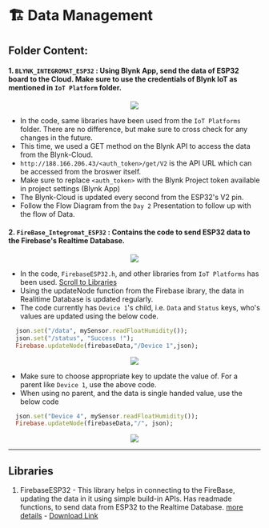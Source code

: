 # 🏗 Data Management
## Folder Content:

####  1. `BLYNK_INTEGROMAT_ESP32` : Using Blynk App, send the data of ESP32 board to the Cloud. Make sure to use the credentials of Blynk IoT as mentioned in `IoT Platform` folder. 

<p align="center">
  <img src="https://user-images.githubusercontent.com/52236719/138923252-b2f14649-11bc-4461-8e12-940663b9b13a.png">

  <br>
</p>

- In the code, same libraries have been used from the `IoT Platforms` folder. There are no difference, but make sure to cross check for any changes in the future.
- This time, we used a GET method on the Blynk API to access the data from the Blynk-Cloud.
- `http://188.166.206.43/<auth_token>/get/V2` is the API URL which can be accessed from the broswer itself. 
- Make sure to replace `<auth_token>` with the Blynk Project token available in project settings (Blynk App)
- The Blynk-Cloud is updated every second from the ESP32's V2 pin.
- Follow the Flow Diagram from the `Day 2` Presentation to follow up with the flow of Data.

####  2. `FireBase_Integromat_ESP32` : Contains the code to send ESP32 data to the Firebase's Realtime Database.
<p align="center">
  <img src="https://user-images.githubusercontent.com/52236719/138938697-dc90cfcd-c45c-4d8d-aedc-c2d5b018cba9.png">

  <br>
</p>

- In the code, `FirebaseESP32.h`, and other libraries from `IoT Platforms` has been used. [Scroll to Libraries](https://github.com/hippyaki/IoT-Workshop-IEEE-RAS-PESU/tree/master/Data%20Management#libraries)
- Using the updateNode function from the Firebase ibrary, the data in Realitime Database is updated regularly.
- The code currently has `Device 1`'s child, i.e. `Data` and `Status` keys, who's values are updated using the below code.
```ruby
  json.set("/data", mySensor.readFloatHumidity());
  json.set("/status", "Success !");
  Firebase.updateNode(firebaseData,"/Device 1",json);
```

<p align="center">
  <img src="https://user-images.githubusercontent.com/52236719/138925237-df1581a3-077c-4851-b0af-8d9c8888a58c.png">

  <br>
</p>

- Make sure to choose appropriate key to update the value of. For a parent like `Device 1`, use the above code.
- When using no parent, and the data is single handed value, use the below code
```ruby
  json.set("Device 4", mySensor.readFloatHumidity());
  Firebase.updateNode(firebaseData,"/", json); 
```
<p align="center">
  <img src="https://user-images.githubusercontent.com/52236719/138935635-47e96545-9006-460d-9230-28a5c6f80bdf.png">

  <br>
</p>

---------------------------------------------------------------------------------------------------------------------------

## Libraries

1. FirebaseESP32 - This library helps in connecting to the FireBase, updating the data in it using simple build-in APIs. Has readmade functions, to send data from ESP32 to the Realtime Database. [more details](https://github.com/mobizt/Firebase-ESP32) - [Download Link](https://github.com/mobizt/Firebase-ESP32/releases/download/v3.11.12/Firebase-ESP32.zip)         
